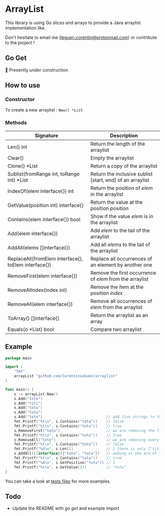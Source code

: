 # ArrayList

This library is using Go slices and arrays to provide a Java arraylist implementation like.

Don't hesitate to email me (leguen.corentin@protonmail.com) or contribute to the project !

## Go Get

:construction: Presently under construction

## How to use

### Constructor

To create a new arraylist : `New() *List`

### Methods

| Signature                                            | Description                                               |
|------------------------------------------------------|-----------------------------------------------------------|
| Len() int                                            | Return the length of the arraylist                        |
| Clear()                                              | Empty the arraylist                                       |
| Clone() *List                                        | Return a copy of the arraylist                            |
| Sublist(fromRange int, toRange int) *List            | Return the inclusive sublist [start, end] of an arraylist |
| IndexOf(elem interface{}) int                        | Return the position of _elem_ in the arraylist            |
| GetValue(position int) interface{}                   | Return the value at the position _position_               |
| Contains(elem interface{}) bool                      | Show if the value _elem_ is in the arraylist              |
| Add(elem interface{})                                | Add _elem_ to the tail of the arraylist                   |
| AddAll(elems []interface{})                          | Add all _elems_ to the tail of the arraylist              |
| ReplaceAll(fromElem interface{}, toElem interface{}) | Replace all occurrences of an element by another one      | 
| RemoveFirst(elem interface{})                        | Remove the first occurrence of _elem_ from the arraylist  |
| RemoveAtIndex(index int)                             | Remove the item at the position _index_                   |
| RemoveAll(elem interface{})                          | Remove all occurrences of _elem_ from the arraylist       |
| ToArray() []interface{}                              | Return the arraylist as an array                          |
| Equals(o *List) bool                                 | Compare two arraylist                                     |

## Example

```go
package main

import (
	"fmt"
	arrayList "github.com/CorentinLeGuen/arraylist"
)

func main() {
	s := arrayList.New()
	s.Add("toto")
	s.Add("titi")
	s.Add("toto")
	s.Add("tutu")
	s.Add("toto")                             // add five strings to the arraylist
	fmt.Printf("%t\n", s.Contains("tata"))    // false
	fmt.Printf("%t\n", s.Contains("toto"))    // true
	s.RemoveFirst("toto")                     // we are removing the first "toto"
	fmt.Printf("%t\n", s.Contains("toto"))    // true
	s.RemoveAll("toto")                       // we are removing every "toto"
	fmt.Printf("%t\n", s.Contains("toto"))    // false
	fmt.Printf("%d\n", s.Len())               // 2 there is only ["titi", "tutu"] in the arraylist
	s.AddAll([]interface{}{"toto", "tata"})   // adding at the end of the arraylist
	fmt.Printf("%t\n", s.Contains("tata"))    // true
	fmt.Printf("%d\n", s.GetPosition("tutu")) // 1
	fmt.Printf("%s\n", s.GetValue(2))         // "toto"
}
```

You can take a look at [tests files](ilist_test.go) for more examples.

## Todo

- Update the README with *go get* and example import